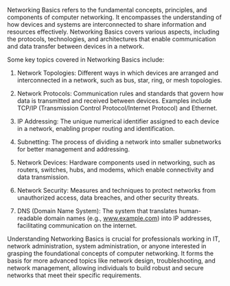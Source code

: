 Networking Basics refers to the fundamental concepts, principles, and components of computer networking. It encompasses the understanding of how devices and systems are interconnected to share information and resources effectively. Networking Basics covers various aspects, including the protocols, technologies, and architectures that enable communication and data transfer between devices in a network.

Some key topics covered in Networking Basics include:

1. Network Topologies: Different ways in which devices are arranged and interconnected in a network, such as bus, star, ring, or mesh topologies.

2. Network Protocols: Communication rules and standards that govern how data is transmitted and received between devices. Examples include TCP/IP (Transmission Control Protocol/Internet Protocol) and Ethernet.

3. IP Addressing: The unique numerical identifier assigned to each device in a network, enabling proper routing and identification.

4. Subnetting: The process of dividing a network into smaller subnetworks for better management and addressing.

5. Network Devices: Hardware components used in networking, such as routers, switches, hubs, and modems, which enable connectivity and data transmission.

6. Network Security: Measures and techniques to protect networks from unauthorized access, data breaches, and other security threats.

7. DNS (Domain Name System): The system that translates human-readable domain names (e.g., www.example.com) into IP addresses, facilitating communication on the internet.

Understanding Networking Basics is crucial for professionals working in IT, network administration, system administration, or anyone interested in grasping the foundational concepts of computer networking. It forms the basis for more advanced topics like network design, troubleshooting, and network management, allowing individuals to build robust and secure networks that meet their specific requirements.